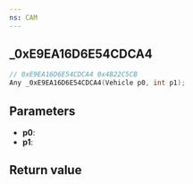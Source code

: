 ```yaml
---
ns: CAM
---
```

## _0xE9EA16D6E54CDCA4

```c
// 0xE9EA16D6E54CDCA4 0x4B22C5CB
Any _0xE9EA16D6E54CDCA4(Vehicle p0, int p1);
```


## Parameters
* **p0**: 
* **p1**: 

## Return value
